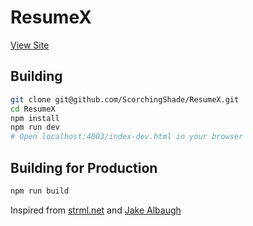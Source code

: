 # ResumeX

[View Site](http://www.ankush.tech/resumex)

## Building

```bash
git clone git@github.com/ScorchingShade/ResumeX.git
cd ResumeX
npm install
npm run dev
# Open localhost:4003/index-dev.html in your browser
```

## Building for Production

```bash
npm run build
```

Inspired from [strml.net](https://www.strml.net/) and [Jake Albaugh](http://codepen.io/jakealbaugh/)
